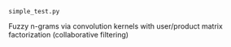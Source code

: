 


`simple_test.py`

Fuzzy n-grams via convolution kernels with user/product matrix factorization (collaborative filtering)
